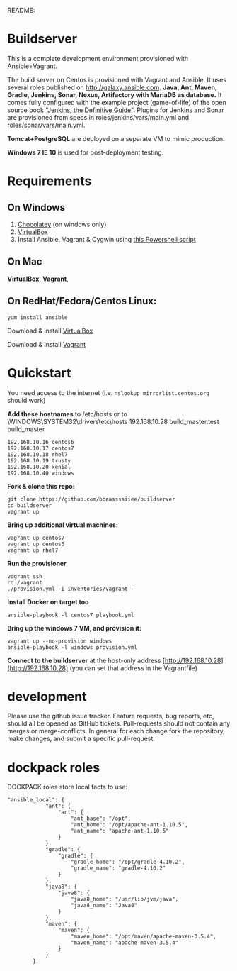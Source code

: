 README:


Buildserver
===========
This is a complete development environment provisioned with Ansible+Vagrant.

The build server on Centos is provisioned with Vagrant and Ansible. It uses several roles published on http://galaxy.ansible.com.
**Java, Ant, Maven, Gradle, Jenkins, Sonar, Nexus, Artifactory with MariaDB as database.**
It comes fully configured with the example project (game-of-life) of the open source book ["Jenkins, the Definitive Guide"](http://www.wakaleo.com/books/jenkins-the-definitive-guide).
Plugins for Jenkins and Sonar are provisioned from specs in roles/jenkins/vars/main.yml and roles/sonar/vars/main.yml.

**Tomcat+PostgreSQL** are deployed on a separate VM to mimic production.

**Windows 7 IE 10** is used for post-deployment testing.

Requirements
============
On Windows
----------
1. [Chocolatey](https://chocolatey.org) (on windows only)
2. [VirtualBox](http://download.virtualbox.org/virtualbox/4.3.30/)
3. Install Ansible, Vagrant & Cygwin using [this Powershell script](https://github.com/Hruodland/cygvagans)


On Mac
----------------------
 **VirtualBox**,
 **Vagrant**,

On RedHat/Fedora/Centos Linux:
------------------------------
 `yum install ansible`

 Download & install [VirtualBox](http://download.virtualbox.org/virtualbox/4.3.30/)

 Download & install [Vagrant](https://dl.bintray.com/mitchellh/vagrant/)


Quickstart
==========
You need access to the internet (i.e. `nslookup mirrorlist.centos.org` should work)

**Add these hostnames** to /etc/hosts or to \WINDOWS\SYSTEM32\drivers\etc\hosts
    192.168.10.28 build_master.test build_master

    192.168.10.16 centos6
    192.168.10.17 centos7
    192.168.10.18 rhel7
    192.168.10.19 trusty
    192.168.10.20 xenial
    192.168.10.40 windows

**Fork & clone this repo:**

    git clone https://github.com/bbaassssiiee/buildserver
    cd buildserver
    vagrant up

**Bring up additional virtual machines:**

    vagrant up centos7
    vagrant up centos6
    vagrant up rhel7

**Run the provisioner**

    vagrant ssh
    cd /vagrant
    ./provision.yml -i inventories/vagrant -

**Install Docker on target too**

    ansible-playbook -l centos7 playbook.yml

**Bring up the windows 7 VM, and provision it:**

    vagrant up --no-provision windows
    ansible-playbook -l windows provision.yml

**Connect to the buildserver** at the host-only address [http://192.168.10.28](http://192.168.10.28) (you can set that address in the Vagrantfile)

development
===============
Please use the github issue tracker. Feature requests, bug reports, etc, should all be opened as GitHub tickets.
Pull-requests should not contain any merges or merge-conflicts. In general for each change fork the repository, make changes, and submit a specific pull-request.

dockpack roles
==============

DOCKPACK roles store local facts to use:
```
"ansible_local": {
            "ant": {
                "ant": {
                    "ant_base": "/opt",
                    "ant_home": "/opt/apache-ant-1.10.5",
                    "ant_name": "apache-ant-1.10.5"
                }
            },
            "gradle": {
                "gradle": {
                    "gradle_home": "/opt/gradle-4.10.2",
                    "gradle_name": "gradle-4.10.2"
                }
            },
            "java8": {
                "java8": {
                    "java8_home": "/usr/lib/jvm/java",
                    "java8_name": "Java8"
                }
            },
            "maven": {
                "maven": {
                    "maven_home": "/opt/maven/apache-maven-3.5.4",
                    "maven_name": "apache-maven-3.5.4"
                }
            }
        }
```

